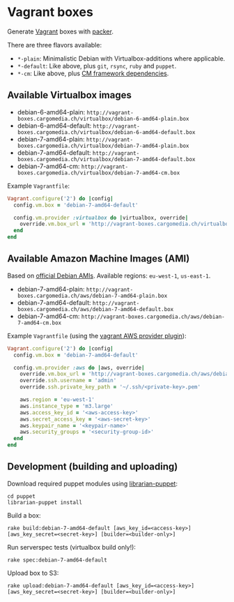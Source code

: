 Vagrant boxes
=============
Generate [Vagrant](http://www.vagrantup.com/) boxes with [packer](http://www.packer.io/).

There are three flavors available:
- `*-plain`: Minimalistic Debian with Virtualbox-additions where applicable.
- `*-default`: Like above, plus `git`, `rsync`, `ruby` and `puppet`.
- `*-cm`: Like above, plus [CM framework dependencies](https://github.com/cargomedia/puppet-cm).

Available Virtualbox images
---------------------------

- debian-6-amd64-plain: `http://vagrant-boxes.cargomedia.ch/virtualbox/debian-6-amd64-plain.box`
- debian-6-amd64-default: `http://vagrant-boxes.cargomedia.ch/virtualbox/debian-6-amd64-default.box`
- debian-7-amd64-plain: `http://vagrant-boxes.cargomedia.ch/virtualbox/debian-7-amd64-plain.box`
- debian-7-amd64-default: `http://vagrant-boxes.cargomedia.ch/virtualbox/debian-7-amd64-default.box`
- debian-7-amd64-cm: `http://vagrant-boxes.cargomedia.ch/virtualbox/debian-7-amd64-cm.box`

Example `Vagrantfile`:
```ruby
Vagrant.configure('2') do |config|
  config.vm.box = 'debian-7-amd64-default'

  config.vm.provider :virtualbox do |virtualbox, override|
    override.vm.box_url = 'http://vagrant-boxes.cargomedia.ch/virtualbox/debian-7-amd64-default.box'
  end
end
```

Available Amazon Machine Images (AMI)
-------------------------------------
Based on [official Debian AMIs](https://wiki.debian.org/Cloud/AmazonEC2Image/Wheezy).
Available regions: `eu-west-1`, `us-east-1`.

- debian-7-amd64-plain: `http://vagrant-boxes.cargomedia.ch/aws/debian-7-amd64-plain.box`
- debian-7-amd64-default: `http://vagrant-boxes.cargomedia.ch/aws/debian-7-amd64-default.box`
- debian-7-amd64-cm: `http://vagrant-boxes.cargomedia.ch/aws/debian-7-amd64-cm.box`

Example `Vagrantfile` (using the [vagrant AWS provider plugin](https://github.com/mitchellh/vagrant-aws)):
```ruby
Vagrant.configure('2') do |config|
  config.vm.box = 'debian-7-amd64-default'

  config.vm.provider :aws do |aws, override|
    override.vm.box_url = 'http://vagrant-boxes.cargomedia.ch/aws/debian-7-amd64-default.box'
    override.ssh.username = 'admin'
    override.ssh.private_key_path = '~/.ssh/<private-key>.pem'

    aws.region = 'eu-west-1'
    aws.instance_type = 'm3.large'
    aws.access_key_id = '<aws-access-key>'
    aws.secret_access_key = '<aws-secret-key>'
    aws.keypair_name = '<keypair-name>'
    aws.security_groups = '<security-group-id>'
  end
end
```

Development (building and uploading)
------------------------------------
Download required puppet modules using [librarian-puppet](http://librarian-puppet.com/):
```
cd puppet
librarian-puppet install
```

Build a box:
```
rake build:debian-7-amd64-default [aws_key_id=<access-key>] [aws_key_secret=<secret-key>] [builder=<builder-only>]
```

Run serverspec tests (virtualbox build only!):
```
rake spec:debian-7-amd64-default
```

Upload box to S3:
```
rake upload:debian-7-amd64-default [aws_key_id=<access-key>] [aws_key_secret=<secret-key>] [builder=<builder-only>]
```
